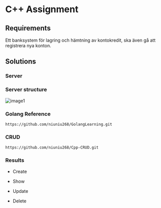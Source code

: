 # C++ Assignment

## Requirements
 Ett banksystem för lagring och hämtning av kontokredit, ska även gå att registrera nya konton.

## Solutions 

### Server

### Server structure

![image1](https://cdn.nlark.com/yuque/0/2022/jpeg/26269664/1651593783816-bd32ec9d-ab9f-4e69-a952-21f8308fdefc.jpeg?x-oss-process=image%2Fwatermark%2Ctype_d3F5LW1pY3JvaGVp%2Csize_55%2Ctext_5YiY5Li55YawQWNlbGQ%3D%2Ccolor_FFFFFF%2Cshadow_50%2Ct_80%2Cg_se%2Cx_10%2Cy_10%2Fresize%2Cw_1184%2Climit_0%2Finterlace%2C1)

### Golang Reference

``` https://github.com/niuniu268/GolangLearning.git ```

### CRUD

``` https://github.com/niuniu268/Cpp-CRUD.git ```

### Results

- Create

- Show

- Update

- Delete
